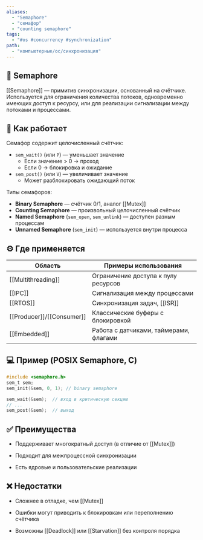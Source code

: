 ```yaml
---
aliases:
  - "Semaphore"
  - "семафор"
  - "counting semaphore"
tags:
  - "#os #concurrency #synchronization"
path:
  - "компьютерные/ос/синхронизация"
---
```


## 📌 Semaphore  
[[Semaphore]] — примитив синхронизации, основанный на счётчике. Используется для ограничения количества потоков, одновременно имеющих доступ к ресурсу, или для реализации сигнализации между потоками и процессами.

## 🧠 Как работает  
Семафор содержит целочисленный счётчик:

- `sem_wait()` (или `P`) — уменьшает значение  
  - Если значение > 0 → проход  
  - Если 0 → блокировка и ожидание  
- `sem_post()` (или `V`) — увеличивает значение  
  - Может разблокировать ожидающий поток

Типы семафоров:

- **Binary Semaphore** — счётчик 0/1, аналог [[Mutex]]  
- **Counting Semaphore** — произвольный целочисленный счётчик  
- **Named Semaphore** (`sem_open`, `sem_unlink`) — доступен разным процессам  
- **Unnamed Semaphore** (`sem_init`) — используется внутри процесса

## ⚙️ Где применяется

| Область                   | Примеры использования                  |
| ------------------------- | -------------------------------------- |
| [[Multithreading]]        | Ограничение доступа к пулу ресурсов    |
| [[IPC]]                   | Сигнализация между процессами          |
| [[RTOS]]                  | Синхронизация задач, [[ISR]]           |
| [[Producer]]/[[Consumer]] | Классические буферы с блокировкой      |
| [[Embedded]]              | Работа с датчиками, таймерами, флагами |

## 💻 Пример (POSIX Semaphore, C)

```c
#include <semaphore.h>
sem_t sem;
sem_init(&sem, 0, 1); // binary semaphore

sem_wait(&sem);  // вход в критическую секцию
// ...
sem_post(&sem);  // выход
````

## ✅ Преимущества

- Поддерживает многократный доступ (в отличие от [[Mutex]])
    
- Подходит для межпроцессной синхронизации
    
- Есть ядровые и пользовательские реализации
    

## ❌ Недостатки

- Сложнее в отладке, чем [[Mutex]]
    
- Ошибки могут приводить к блокировкам или переполнению счётчика
    
- Возможны [[Deadlock]] или [[Starvation]] без контроля порядка